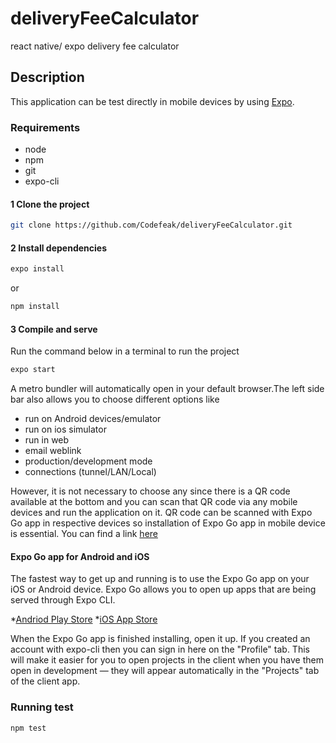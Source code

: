 # deliveryFeeCalculator
react native/ expo delivery fee calculator 

## Description
This application can be test directly in mobile devices by using [Expo](https://docs.expo.dev/).

### Requirements

* node
* npm
* git
* expo-cli

#### 1 Clone the project
```bash
git clone https://github.com/Codefeak/deliveryFeeCalculator.git
```

#### 2 Install dependencies
```bash
expo install
```
or
```bash
npm install
```
#### 3 Compile and serve
Run the command below in a terminal to run the project 
```bash
expo start
```
A metro bundler will automatically open in your default browser.The left side bar also allows you to choose different options like
* run on Android devices/emulator
* run on ios simulator
* run in web
* email weblink
* production/development mode
* connections (tunnel/LAN/Local)

However, it is not necessary to choose any since there is a QR code available at the bottom and you can scan that QR code via any mobile devices and run the application on it. QR code can be scanned with Expo Go app in respective devices so installation of Expo Go app in mobile device is essential. You can find a link [here](https://expo.dev/client)

#### Expo Go app for Android and iOS
The fastest way to get up and running is to use the Expo Go app on your iOS or Android device. Expo Go allows you to open up apps that are being served through Expo CLI.

*[Andriod Play Store](https://play.google.com/store/apps/details?id=host.exp.exponent)
*[iOS App Store](https://itunes.com/apps/exponent)

When the Expo Go app is finished installing, open it up. If you created an account with expo-cli then you can sign in here on the "Profile" tab. This will make it easier for you to open projects in the client when you have them open in development — they will appear automatically in the "Projects" tab of the client app.

### Running test
```bash
npm test
```



